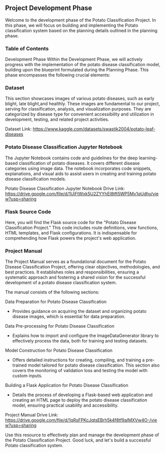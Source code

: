 ## Project Development Phase

Welcome to the development phase of the Potato Classification Project. In this phase, we will focus on building and implementing the Potato classification system based on the planning details outlined in the planning phase.

### Table of Contents

Development Phase
Within the Development Phase, we will actively progress with the implementation of the potato disease classification model, building upon the blueprint formulated during the Planning Phase. This phase encompasses the following crucial elements:

### Dataset
This section showcases images of various potato diseases, such as early blight, late blight,and healthly. These images are fundamental to our project, serving for classification, analysis, and visualization purposes. They are categorized by disease type for convenient accessibility and utilization in development, testing, and related project activities.

Dataset Link: https://www.kaggle.com/datasets/swastik2004/potato-leaf-diseases

### Potato Disease Classification Jupyter Notebook
The Jupyter Notebook contains code and guidelines for the deep learning-based classification of potato diseases. It covers different disease categories using image data. The notebook incorporates code snippets, explanations, and visual aids to assist users in creating and training potato disease classification models.

Potato Disease Classification Jupyter Notebook Drive Link: https://drive.google.com/file/d/1UiFtWxk5U2ZYYhEl8tft5WP5Mv1qUdhy/view?usp=sharing

### Flask Source Code
Here, you will find the Flask source code for the "Potato Disease Classification Project." This code includes route definitions, view functions, HTML templates, and Flask configurations. It is indispensable for comprehending how Flask powers the project's web application.


### Project Manual

The Project Manual serves as a foundational document for the Potato Disease Classification Project, offering clear objectives, methodologies, and best practices. It establishes roles and responsibilities, ensuring a systematic approach and fostering a shared vision for the successful development of a potato disease classification system.

The manual consists of the following sections:

Data Preparation for Potato Disease Classification
- Provides guidance on acquiring the dataset and organizing potato disease images, which is essential for data preparation.
 
Data Pre-processing for Potato Disease Classification

- Explains how to import and configure the ImageDataGenerator library to effectively process the data, both for training and testing datasets.

Model Construction for Potato Disease Classification

- Offers detailed instructions for creating, compiling, and training a pre-trained model tailored for potato disease classification. This section also covers the monitoring of validation loss and testing the model with custom inputs.

Building a Flask Application for Potato Disease Classification

- Details the process of developing a Flask-based web application and creating an HTML page to deploy the potato disease classification model, ensuring practical usability and accessibility.

Project Manual Drive Link: https://drive.google.com/file/d/1qRsFPKcJqtsEBrh5k4f8tf9aIMXVw4O-/view?usp=sharing

Use this resource to effectively plan and manage the development phase of the Potato Classification Project. Good luck, and let's build a successful Potato classification system.

